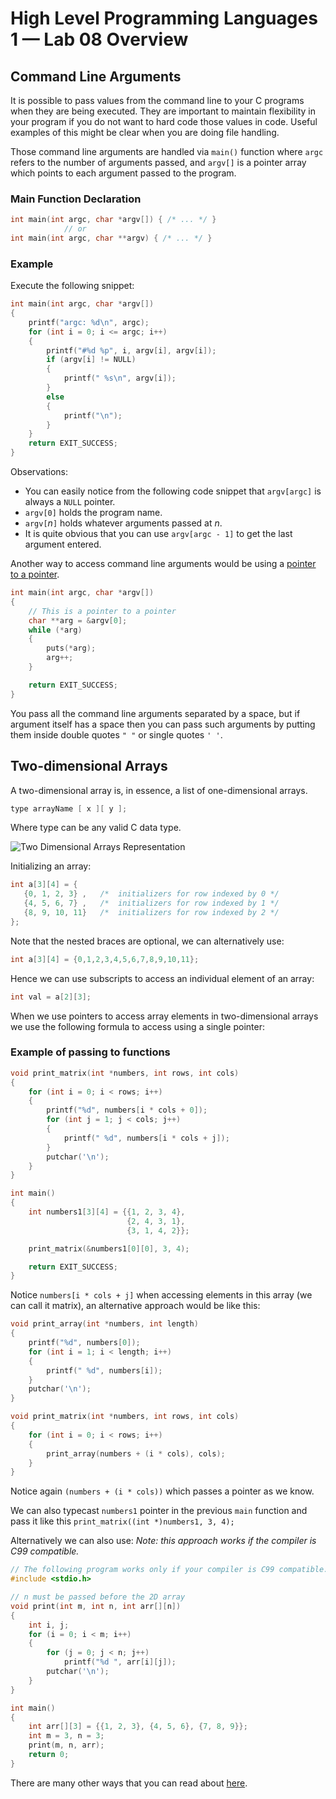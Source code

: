 # High Level Programming Languages 1 — Lab 08 Overview

## Command Line Arguments

It is possible to pass values from the command line to your C programs when they are being executed. They are important to maintain flexibility in your program if you do not want to hard code those values in code. Useful examples of this might be clear when you are doing file handling. 

Those command line arguments are handled via `main()` function where `argc` refers to the number of arguments passed, and `argv[]` is a pointer array which points to each argument passed to the program.

### Main Function Declaration

```C
int main(int argc, char *argv[]) { /* ... */ }
            // or
int main(int argc, char **argv) { /* ... */ }
```

### Example

Execute the following snippet:

```C
int main(int argc, char *argv[])
{
    printf("argc: %d\n", argc);
    for (int i = 0; i <= argc; i++)
    {
        printf("#%d %p", i, argv[i], argv[i]);
        if (argv[i] != NULL)
        {
            printf(" %s\n", argv[i]);
        }
        else
        {
            printf("\n");
        }
    }
    return EXIT_SUCCESS;
}
```

Observations:

- You can easily notice from the following code snippet that `argv[argc]` is always a `NULL` pointer.
- `argv[0]` holds the program name.
- `argv[`*n*`]` holds whatever arguments passed at *n*.
- It is quite obvious that you can use `argv[argc - 1]` to get the last argument entered.

Another way to access command line arguments would be using a [pointer to a pointer](https://www.tutorialspoint.com/cprogramming/c_pointer_to_pointer.htm).

```C
int main(int argc, char *argv[])
{
    // This is a pointer to a pointer
    char **arg = &argv[0];
    while (*arg)
    {
        puts(*arg);
        arg++;
    }

    return EXIT_SUCCESS;
}
```

You pass all the command line arguments separated by a space, but if argument itself has a space then you can pass such arguments by putting them inside double quotes `" "` or single quotes `' '`.

## Two-dimensional Arrays

A two-dimensional array is, in essence, a list of one-dimensional arrays.

```C
type arrayName [ x ][ y ];
```

Where type can be any valid C data type.

![Two Dimensional Arrays Representation](https://www.tutorialspoint.com/cprogramming/images/two_dimensional_arrays.jpg)

Initializing an array:

```C
int a[3][4] = {  
   {0, 1, 2, 3} ,   /*  initializers for row indexed by 0 */
   {4, 5, 6, 7} ,   /*  initializers for row indexed by 1 */
   {8, 9, 10, 11}   /*  initializers for row indexed by 2 */
};
```

Note that the nested braces are optional, we can alternatively use:

```C
int a[3][4] = {0,1,2,3,4,5,6,7,8,9,10,11};
```

Hence we can use subscripts to access an individual element of an array:

```C
int val = a[2][3];
```

When we use pointers to access array elements in two-dimensional arrays we use the following formula to access using a single pointer:

### Example of passing to functions

```C
void print_matrix(int *numbers, int rows, int cols)
{
    for (int i = 0; i < rows; i++)
    {
        printf("%d", numbers[i * cols + 0]);
        for (int j = 1; j < cols; j++)
        {
            printf(" %d", numbers[i * cols + j]);
        }
        putchar('\n');
    }
}

int main()
{
    int numbers1[3][4] = {{1, 2, 3, 4},
                          {2, 4, 3, 1},
                          {3, 1, 4, 2}};

    print_matrix(&numbers1[0][0], 3, 4);

    return EXIT_SUCCESS;
}
```

Notice `numbers[i * cols + j]` when accessing elements in this array (we can call it matrix), an alternative approach would be like this:

```C
void print_array(int *numbers, int length)
{
    printf("%d", numbers[0]);
    for (int i = 1; i < length; i++)
    {
        printf(" %d", numbers[i]);
    }
    putchar('\n');
}

void print_matrix(int *numbers, int rows, int cols)
{
    for (int i = 0; i < rows; i++)
    {
        print_array(numbers + (i * cols), cols);
    }
}
```

Notice again `(numbers + (i * cols))` which passes a pointer as we know.

We can also typecast `numbers1` pointer in the previous `main` function and pass it like this `print_matrix((int *)numbers1, 3, 4);`

Alternatively we can also use:
*Note: this approach works if the compiler is C99 compatible.*

```C
// The following program works only if your compiler is C99 compatible.
#include <stdio.h>

// n must be passed before the 2D array
void print(int m, int n, int arr[][n])
{
    int i, j;
    for (i = 0; i < m; i++)
    {
        for (j = 0; j < n; j++)
            printf("%d ", arr[i][j]);
        putchar('\n');
    }
}

int main()
{
    int arr[][3] = {{1, 2, 3}, {4, 5, 6}, {7, 8, 9}};
    int m = 3, n = 3;
    print(m, n, arr);
    return 0;
}
```

There are many other ways that you can read about [here](https://www.geeksforgeeks.org/pass-2d-array-parameter-c/).

